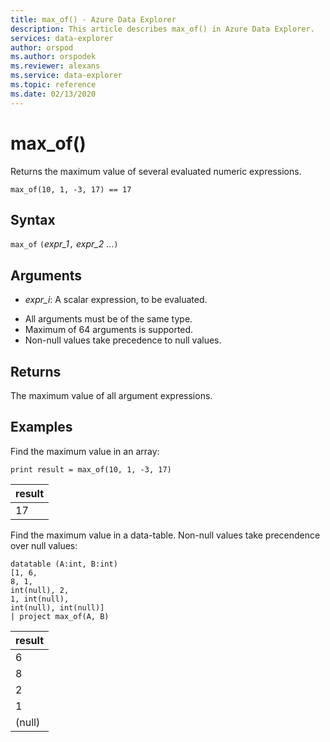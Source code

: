 ```yaml
---
title: max_of() - Azure Data Explorer
description: This article describes max_of() in Azure Data Explorer.
services: data-explorer
author: orspod
ms.author: orspodek
ms.reviewer: alexans
ms.service: data-explorer
ms.topic: reference
ms.date: 02/13/2020
---
```

# max_of()

Returns the maximum value of several evaluated numeric expressions.

```kusto
max_of(10, 1, -3, 17) == 17
```

## Syntax

`max_of` `(`*expr_1*`,` *expr_2* ...`)`

## Arguments

* *expr_i*: A scalar expression, to be evaluated.

- All arguments must be of the same type.
- Maximum of 64 arguments is supported.
- Non-null values take precedence to null values.

## Returns

The maximum value of all argument expressions.

## Examples

Find the maximum value in an array: 

<!-- csl: https://help.kusto.windows.net/Samples  -->
```kusto
print result = max_of(10, 1, -3, 17) 
```

|result|
|---|
|17|

Find the maximum value in a data-table. Non-null values take precendence over null values:

<!-- csl: https://help.kusto.windows.net/Samples  -->
```kusto
datatable (A:int, B:int)
[1, 6,
8, 1,
int(null), 2,
1, int(null),
int(null), int(null)]
| project max_of(A, B)
```

|result|
|---|
|6|
|8| 
|2| 
|1|
|(null)|